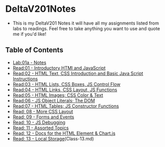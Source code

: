 # DeltaV201Notes
- This is my DeltaV201 Notes it will have all my assignments listed from labs to readings. Feel free to take anything you want to use and quote me if you'd like!
## Table of Contents
- [Lab:01a - Notes](Lab01Notes.md) 
- [Read:01 - Introductory HTMl and JavaScript](Class-01.md)
- [Read:02 - HTML Text, CSS Introduction and Basic Java Script Instructions](Class-02.md)
- [Read:03 - HTML Lists, CSS Boxes, JS Control Flow](Class-03.md)
- [Read:04 - HTML Links, CSS Layout, JS Functions](Class-04.md)
- [Read:05 - HTML Images; CSS Color & Text](Class-05.md)
- [Read:06 - JS Object Literals; The DOM](Class-06.md)
- [Read:07 - HTML Tables; JS Constructor Functions](Class-07.md)
- [Read: 08 - More CSS Layout](Class-08.md)
- [Read: 09 - Forms and Events](Class-09.md)
- [Read: 10 - JS Debugging](Class-10.md)
- [Read: 11 - Assorted Topics](Class-11.md)
- [Read: 12 - Docs for the HTML <canvas> Element & Chart.js](Class-12.md)
- [Read: 13 - Local Storage](Class-13.md)(Class-13.md)